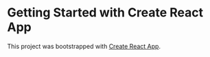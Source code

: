 # Getting Started with Create React App

This project was bootstrapped with [Create React App](https://naughty-hypatia-8f24ed.netlify.app/).
